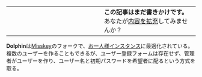 <div>

<table>
<colgroup>
<col style="width: 50%" />
<col style="width: 50%" />
</colgroup>
<tbody>
<tr class="odd">
<td></td>
<td><strong>この記事はまだ書きかけです。</strong>
<div>
あなたが<a href="https://ja.mstdn.wiki/Dolphin&amp;action=edit" rel="nofollow">内容を拡充</a>してみませんか？
</div></td>
</tr>
</tbody>
</table>

**Dolphin**は[Misskey](/Misskey "Misskey")のフォークで、[お一人様インスタンス](/%E3%81%8A%E4%B8%80%E4%BA%BA%E6%A7%98%E3%82%A4%E3%83%B3%E3%82%B9%E3%82%BF%E3%83%B3%E3%82%B9 "お一人様インスタンス")に最適化されている。複数のユーザーを作ることもできるが、ユーザー登録フォームは存在せず、管理者がユーザーを作り、ユーザー名と初期パスワードを希望者に配るという方式を取る。

</div>
